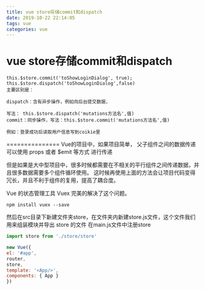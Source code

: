 ```yaml
---
title: vue store存储commit和dispatch
date: 2019-10-22 22:14:05
tags: vue
categories: vue
---
```



# vue store存储commit和dispatch




```
this.$store.commit('toShowLoginDialog', true);
this.$store.dispatch('toShowLoginDialog',false)
主要区别是：

dispatch：含有异步操作，例如向后台提交数据，

写法： this.$store.dispatch('mutations方法名',值)
commit：同步操作，写法：this.$store.commit('mutations方法名',值)

例如：登录成功后读取用户信息写到coikie里
```

===============
Vue的项目中，如果项目简单， 父子组件之间的数据传递可以使用  props 或者 $emit 等方式 进行传递

但是如果是大中型项目中，很多时候都需要在不相关的平行组件之间传递数据，并且很多数据需要多个组件循环使用。
这时候再使用上面的方法会让项目代码变得冗长，并且不利于组件的复用，提高了耦合度。

Vue 的状态管理工具 Vuex 完美的解决了这个问题。

```shell
npm install vuex --save
```

然后在src目录下新建文件夹store，在文件夹内新建store.js文件，这个文件我们用来组装模块并导出 store 的文件
在main.js文件中注册store

```js
import store from './store/store'

new Vue({
el: '#app',
router,
store,
template: '<App/>',
components: { App }
})
```

